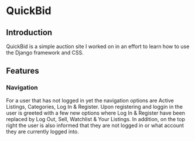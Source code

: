# QuickBid
## Introduction
QuickBid is a simple auction site I worked on in an effort to learn how to use the Django framework and CSS.

## Features
### Navigation
For a user that has not logged in yet the navigation options are Active Listings, Categories, Log In & Register. Upon registering and loggin in the user is greeted with a few new options where Log In & Register have been replaced by Log Out, Sell, Watchlist & Your Listings. In addition, on the top right the user is also informed that they are not logged in or what account they are currently logged into.
